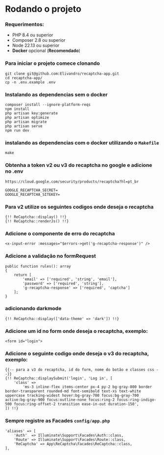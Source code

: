 # Rodando o projeto

### Requerimentos:

-   PHP 8.4 ou superior
-   Composer 2.8 ou superior
-   Node 22.13 ou superior
-   <b>Docker</b> opcional (<b>Recomendado</b>)

### Para iniciar o projeto comece clonando

```
git clone git@github.com:Elivandro/recaptcha-app.git
cd recaptcha-app/
cp -n .env.example .env
```

### Instalando as dependencias sem o docker

```
composer install --ignore-platform-reqs
npm install
php artisan key:generate
php artisan optimize
php artisan migrate
php artisan serve
npm run dev
```

### instalando as dependencias com o docker utilizando o `Makefile`

```
make
```

### Obtenha a token v2 ou v3 do recaptcha no google e adicione no .env

```
https://cloud.google.com/security/products/recaptcha?hl=pt_br

GOOGLE_RECAPTCHA_SECRET=
GOOGLE_RECAPTCHA_SITEKEY=
```

### Para v2 utilize os seguintes codigos onde deseja o recaptcha

```
{!! ReCaptcha::display() !!}
{!! ReCaptcha::renderJs() !!}
```

### Adicione o componente de erro do recaptcha

```
<x-input-error :messages="$errors->get('g-recaptcha-response')" />
```

### Adicione a validação no formRequest

```
public function rules(): array
{
    return [
        'email' => ['required', 'string', 'email'],
        'password' => ['required', 'string'],
        'g-recaptcha-response' => ['required', 'captcha']
    ];
}
```

### adicionando darkmode

```
{!! ReCaptcha::display(['data-theme' => 'dark']) !!}
```

### Adicione um id no form onde deseja o recaptcha, exemplo:

```
<form id="login">
```

### Adicione o seguinte codigo onde deseja o v3 do recaptcha, exemplo:

```
{{-- para a v3 do recaptcha, id do form, nome do botão e classes css --}}
{!! ReCaptcha::displaySubmit('login', 'Log in', [
    'class' =>
        'ms-3 inline-flex items-center px-4 py-2 bg-gray-800 border border-transparent rounded-md font-semibold text-xs text-white uppercase tracking-widest hover:bg-gray-700 focus:bg-gray-700 active:bg-gray-900 focus:outline-none focus:ring-2 focus:ring-indigo-500 focus:ring-offset-2 transition ease-in-out duration-150',
]) !!}
```

### Sempre registre as Facades `config/app.php`

```
'aliases' => [
    'Auth'  => Illuminate\Support\Facades\Auth::class,
    'Route' => Illuminate\Support\Facades\Route::class,
    'ReCaptcha' => App\ReCaptcha\Facades\ReCaptcha::class,
],
```
